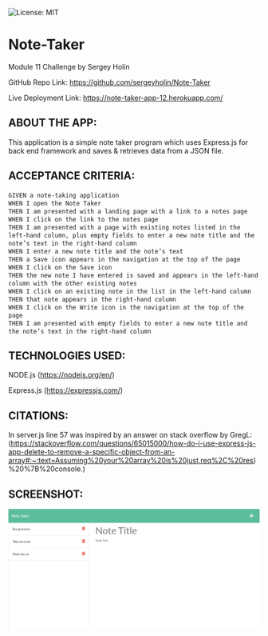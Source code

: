 ![License: MIT](https://img.shields.io/badge/License-MIT-yellow.svg)
# Note-Taker
Module 11 Challenge by Sergey Holin

GitHub Repo Link: https://github.com/sergeyholin/Note-Taker

Live Deployment Link: https://note-taker-app-12.herokuapp.com/

## ABOUT THE APP:

This application is a simple note taker program which uses Express.js for back end framework and saves & retrieves data from a JSON file.

## ACCEPTANCE CRITERIA:

```
GIVEN a note-taking application
WHEN I open the Note Taker
THEN I am presented with a landing page with a link to a notes page
WHEN I click on the link to the notes page
THEN I am presented with a page with existing notes listed in the left-hand column, plus empty fields to enter a new note title and the note’s text in the right-hand column
WHEN I enter a new note title and the note’s text
THEN a Save icon appears in the navigation at the top of the page
WHEN I click on the Save icon
THEN the new note I have entered is saved and appears in the left-hand column with the other existing notes
WHEN I click on an existing note in the list in the left-hand column
THEN that note appears in the right-hand column
WHEN I click on the Write icon in the navigation at the top of the page
THEN I am presented with empty fields to enter a new note title and the note’s text in the right-hand column
```

## TECHNOLOGIES USED: 

NODE.js (https://nodejs.org/en/)

Express.js (https://expressjs.com/)

## CITATIONS:

In server.js line 57 was inspired by an answer on stack overflow by GregL:
(https://stackoverflow.com/questions/65015000/how-do-i-use-express-js-app-delete-to-remove-a-specific-object-from-an-array#:~:text=Assuming%20your%20array%20is%20just,req%2C%20res)%20%7B%20console.)

## SCREENSHOT:

<img src="./assets/img/screenshot.png/"/>